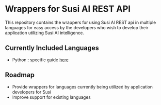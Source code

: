 # Wrappers for Susi AI REST API

This repository contains the wrappers for using Susi AI REST api in multiple languages
for easy access by the developers who wish to develop their application utilizing Susi AI
intelligence.

## Currently Included Languages
- Python : specific guide [here](https://github.com/fossasia/susi_api_wrapper/tree/master/python_wrapper)

## Roadmap
- Provide wrappers for languages currently being utilized by application developers for Susi
- Improve support for existing languages
